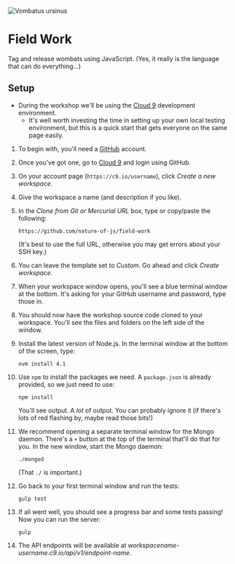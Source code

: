 ![Vombatus ursinus](https://upload.wikimedia.org/wikipedia/commons/thumb/1/18/Vombatus_ursinus_-Maria_Island_National_Park.jpg/320px-Vombatus_ursinus_-Maria_Island_National_Park.jpg)

# Field Work

Tag and release wombats using JavaScript. (Yes, it really is the language that can do everything...)


## Setup

* During the workshop we'll be using the [Cloud 9](https://c9.io) development environment.
  * It's well worth investing the time in setting up your own local testing environment, but this is a quick start that gets everyone on the same page easily.

1. To begin with, you'll need a [GitHub](https://github.com) account.
2. Once you've got one, go to [Cloud 9](https://c9.io) and login using GitHub.
3. On your account page (`https://c9.io/username`), click _Create a new workspace_.
4. Give the workspace a name (and description if you like).
5. In the *Clone from Git or Mercurial URL* box, type or copy/paste the following:

   ```
   https://github.com/nature-of-js/field-work
   ```

   (It's best to use the full URL, otherwise you may get errors about your SSH key.)
6. You can leave the template set to _Custom_. Go ahead and click _Create workspace_.
7. When your workspace window opens, you'll see a blue terminal window at the bottom. It's asking for your GitHub username and password, type those in.
8. You should now have the workshop source code cloned to your workspace. You'll see the files and folders on the left side of the window.
9. Install the latest version of Node.js. In the terminal window at the bottom of the screen, type:

   ```
   nvm install 4.1
   ```

10. Use `npm` to install the packages we need. A `package.json` is already provided, so we just need to use:

    ```
    npm install
    ```

    You'll see output. A *lot* of output. You can probably ignore it (if there's lots of red flashing by, maybe read those bits!)

11. We recommend opening a separate terminal window for the Mongo daemon. There's a `+` button at the top of the terminal that'll do that for you. In the new window, start the Mongo daemon:

    ```
    ./mongod
    ```

    (That `./` is important.)

12. Go back to your first terminal window and run the tests:

    ```
    gulp test
    ```

13. If all went well, you should see a progress bar and some tests passing! Now you can run the server:

    ```
    gulp
    ```

14. The API endpoints will be available at _workspacename-username.c9.io/api/v1/endpoint-name_.

